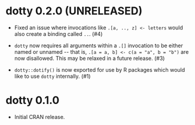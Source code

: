 
# dotty 0.2.0  (UNRELEASED)

- Fixed an issue where invocations like `.[a, .., z] <- letters` would
  also create a binding called `..`. (#4)

- `dotty` now requires all arguments within a `.[]` invocation to be
  either named or unnamed -- that is, `.[a = a, b] <- c(a = "a", b = "b")`
  are now disallowed. This may be relaxed in a future release. (#3)

- `dotty::dotify()` is now exported for use by R packages which would
  like to use `dotty` internally. (#1)


# dotty 0.1.0

- Initial CRAN release.
